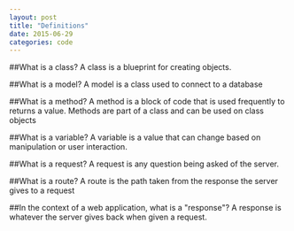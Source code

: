 ```yaml
---
layout: post
title: "Definitions"
date: 2015-06-29
categories: code
---
```



##What is a class?
A class is a blueprint for creating objects.




##What is a model?
A model is a class used to connect to a database



##What is a method?
A method is a block of code that is used frequently to returns a value. Methods are part of a class and can
be used on class objects



##What is a variable?
A variable is a value that can change based on manipulation or user interaction.



##What is a request?
A request is any question being asked of the server.



##What is a route?
A route is the path taken from the response the server gives to a request



##In the context of a web application, what is a "response"?
A response is whatever the server gives back when given a request.